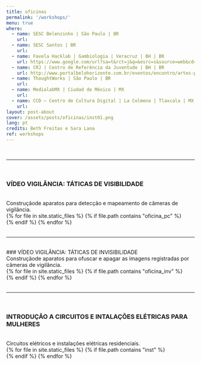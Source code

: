 ```yaml
---
title: oficinas
permalink: '/workshops/'
menu: true
where: 
  - name: SESC Belenzinho | São Paulo | BR
    url:
  - name: SESC Santos | BR
    url:
  - name: Favela Hacklab | Gambiologia | Veracruz | BH | BR
    url: https://www.google.com/url?sa=t&rct=j&q=&esrc=s&source=web&cd=&ved=2ahUKEwjb_tGzrpbuAhXrCrkGHeCwBMwQFjAAegQIAxAC&url=http%3A%2F%2Fwww.gambiologia.net%2Fblog%2F&usg=AOvVaw3GwBrKJHv77UYjJzWP8FzX
  - name: CRJ | Centro de Referência da Juventude | BH | BR
    url: http://www.portalbelohorizonte.com.br/eventos/encontro/artes-plasticas/taticas-de-invisibilidade-pontos-cegos-e-rotas-invisiveis
  - name: ThoughtWorks | São Paulo | BR
    url: 
  - name: MedialabMX | Ciudad de México | MX
    url:
  - name: CCD – Centro de Cultura Digital | La Colmena | Tlaxcala | MX
    url:
layout: post-about
cover: /assets/posts/oficinas/inst01.png
lang: pt
credits: Beth Freitas e Sara Lana
ref: workshops
---
```


<br>

---


<br>

### VÍDEO VIGILÂNCIA: TÁTICAS DE VISIBILIDADE
<br>
Construçãode aparatos para detecção e mapeamento de câmeras de vigilância.
<br>
  <div id="swipebox-gallery">
    {% for file in site.static_files %}
      {% if file.path contains "oficina_pc" %}
          <div class="swipebox">
            <img src="{{ site.baseurl }}{{ file.path }}" alt="">
          </div>
      {% endif %}
    {% endfor %}
  </div>
<br>

---

<br>
### VÍDEO VIGILÂNCIA: TÁTICAS DE INVISIBILIDADE
<br>
Construçãode aparatos para ofuscar e apagar as imagens registradas por câmeras de vigilância.
<br>
  <div id="swipebox-gallery">
    {% for file in site.static_files %}
      {% if file.path contains "oficina_inv" %}
          <div class="swipebox">
            <img src="{{ site.baseurl }}{{ file.path }}" alt="">
          </div>
      {% endif %}
    {% endfor %}
  </div>

<br>

---

<br>

### INTRODUÇÃO A CIRCUITOS E INTALAÇÕES ELÉTRICAS PARA MULHERES
<br>
Circuitos elétricos e instalações elétricas residenciais. 
<br>
  <div id="swipebox-gallery">
    {% for file in site.static_files %}
      {% if file.path contains "inst" %}
          <div class="swipebox">
            <img src="{{ site.baseurl }}{{ file.path }}" alt="">
          </div>
      {% endif %}
    {% endfor %}
  </div>
  
<br>
